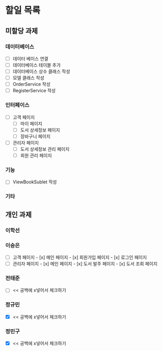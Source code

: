 # 할일 목록

## 미할당 과제

### 데이터베이스
- [ ] 데이터 베이스 연결
- [ ] 데이터베이스 테이블 추가
- [ ] 데이터베이스 상수 클래스 작성
- [ ] 모델 클래스 작성
- [ ] OrderService 작성
- [ ] RegisterService 작성 

### 인터페이스
- [ ] 고객 페이지
  - [ ] 마이 페이지
  - [ ] 도서 상세정보 페이지
  - [ ] 장바구니 페이지
- [ ] 관리자 페이지
  - [ ] 도서 상세정보 관리 페이지
  - [ ] 회원 관리 페이지

### 기능
- [ ] ViewBookSublet 작성 

### 기타

## 개인 과제

### 이학선

### 이승은
- [ ] 고객 페이지
      - [x] 메인 페이지
      - [x] 회원가입 페이지
      - [x] 로그인 페이지
- [ ] 관리자 페이지
      - [x] 메인 페이지
      - [x] 도서 발주 페이지
      - [x] 도서 조회 페이지
### 전태준
- [ ] << 공백에 x넣어서 체크하기

### 정규민
- [x] << 공백에 x넣어서 체크하기

### 정민구
- [x] << 공백에 x넣어서 체크하기

